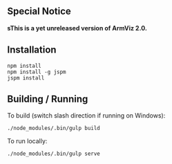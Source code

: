 ## Special Notice

**sThis is a yet unreleased version of ArmViz 2.0.**

## Installation

```
npm install
npm install -g jspm
jspm install
```

## Building / Running

To build (switch slash direction if running on Windows):

`./node_modules/.bin/gulp build`

To run locally:

`./node_modules/.bin/gulp serve`